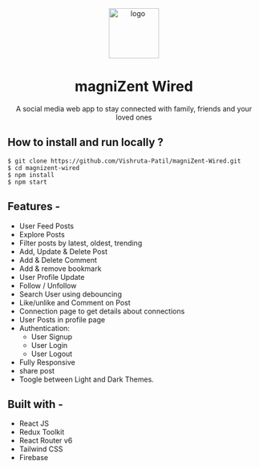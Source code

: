 
<div align="center">
  <img src="https://res.cloudinary.com/debanftke/image/upload/v1658290990/magnizent-wired-logo_lxmspi.png" height="100" width="100" alt="logo"/>
  
# magniZent Wired
  A social media web app to stay connected with family, friends and your loved ones
</div>

## **How to install and run locally ?**

```
$ git clone https://github.com/Vishruta-Patil/magniZent-Wired.git
$ cd magnizent-wired
$ npm install
$ npm start
```
## **Features -**

- User Feed Posts
- Explore Posts
- Filter posts by latest, oldest, trending
- Add, Update & Delete Post
- Add & Delete Comment
- Add & remove bookmark
- User Profile Update
- Follow / Unfollow
- Search User using debouncing
- Like/unlike and Comment on Post
- Connection page to get details about connections
- User Posts in profile page
- Authentication:
  - User Signup
  - User Login
  - User Logout
- Fully Responsive
- share post
- Toogle between Light and Dark Themes.
 



## **Built with -**

- React JS
- Redux Toolkit 
- React Router v6
- Tailwind CSS
- Firebase




